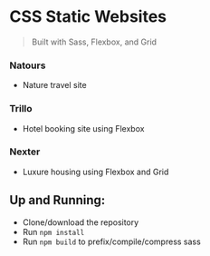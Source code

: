 # CSS Static Websites
> Built with Sass, Flexbox, and Grid

### Natours
- Nature travel site
### Trillo
- Hotel booking site using Flexbox
### Nexter
- Luxure housing using Flexbox and Grid

## Up and Running:
- Clone/download the repository
- Run `npm install`
- Run `npm build` to prefix/compile/compress sass
